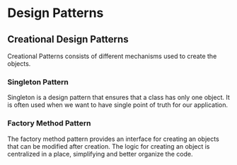 # Design Patterns

## Creational Design Patterns
Creational Patterns consists of different mechanisms used to create the objects.

### Singleton Pattern
Singleton is a design pattern that ensures that a class has only one object. It is often used when we want to have single point of truth for our application.

### Factory Method Pattern
The factory method pattern provides an interface for creating an objects that can be modified after creation. The logic for creating an object is centralized in a place, simplifying and better organize the code.